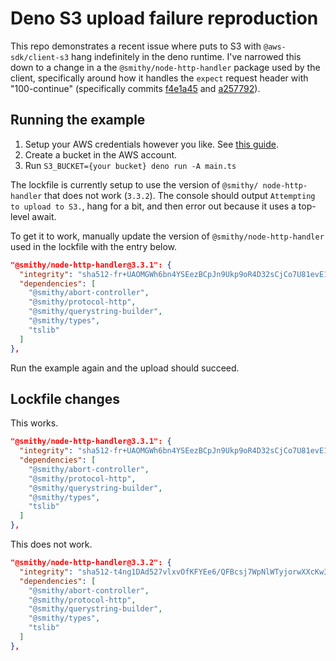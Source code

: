 # Deno S3 upload failure reproduction

This repo demonstrates a recent issue where puts to S3 with `@aws-sdk/client-s3`
hang indefinitely in the deno runtime. I've narrowed this down to a change in a
the `@smithy/node-http-handler` package used by the client, specifically around
how it handles the `expect` request header with "100-continue" (specifically
commits
[f4e1a45](https://github.com/smithy-lang/smithy-typescript/commit/f4e1a45b667bfa0b95f78cddfb027b6c6f01272b)
and
[a257792](https://github.com/smithy-lang/smithy-typescript/commit/a2577922d8ce5e31256dcf396ecc688c484a8067)).

## Running the example

1. Setup your AWS credentials however you like. See
   [this guide](https://docs.aws.amazon.com/sdk-for-javascript/v3/developer-guide/setting-credentials-node.html).
2. Create a bucket in the AWS account.
3. Run `S3_BUCKET={your bucket} deno run -A main.ts`

The lockfile is currently setup to use the version of
`@smithy/
node-http-handler` that does not work (`3.3.2`). The console should
output `Attempting to upload to S3.`, hang for a bit, and then error out because
it uses a top-level await.

To get it to work, manually update the version of `@smithy/node-http-handler`
used in the lockfile with the entry below.

```json
"@smithy/node-http-handler@3.3.1": {
  "integrity": "sha512-fr+UAOMGWh6bn4YSEezBCpJn9Ukp9oR4D32sCjCo7U81evE11YePOQ58ogzyfgmjIO79YeOdfXXqr0jyhPQeMg==",
  "dependencies": [
    "@smithy/abort-controller",
    "@smithy/protocol-http",
    "@smithy/querystring-builder",
    "@smithy/types",
    "tslib"
  ]
},
```

Run the example again and the upload should succeed.

## Lockfile changes

This works.

```json
"@smithy/node-http-handler@3.3.1": {
  "integrity": "sha512-fr+UAOMGWh6bn4YSEezBCpJn9Ukp9oR4D32sCjCo7U81evE11YePOQ58ogzyfgmjIO79YeOdfXXqr0jyhPQeMg==",
  "dependencies": [
    "@smithy/abort-controller",
    "@smithy/protocol-http",
    "@smithy/querystring-builder",
    "@smithy/types",
    "tslib"
  ]
},
```

This does not work.

```json
"@smithy/node-http-handler@3.3.2": {
  "integrity": "sha512-t4ng1DAd527vlxvOfKFYEe6/QFBcsj7WpNlWTyjorwXXcKw3XlltBGbyHfSJ24QT84nF+agDha9tNYpzmSRZPA==",
  "dependencies": [
    "@smithy/abort-controller",
    "@smithy/protocol-http",
    "@smithy/querystring-builder",
    "@smithy/types",
    "tslib"
  ]
},
```
